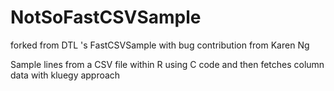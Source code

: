 NotSoFastCSVSample
=============

forked from DTL 's FastCSVSample with bug contribution from Karen Ng 

Sample lines from a CSV file within R using C code
and then fetches column data with kluegy approach 

